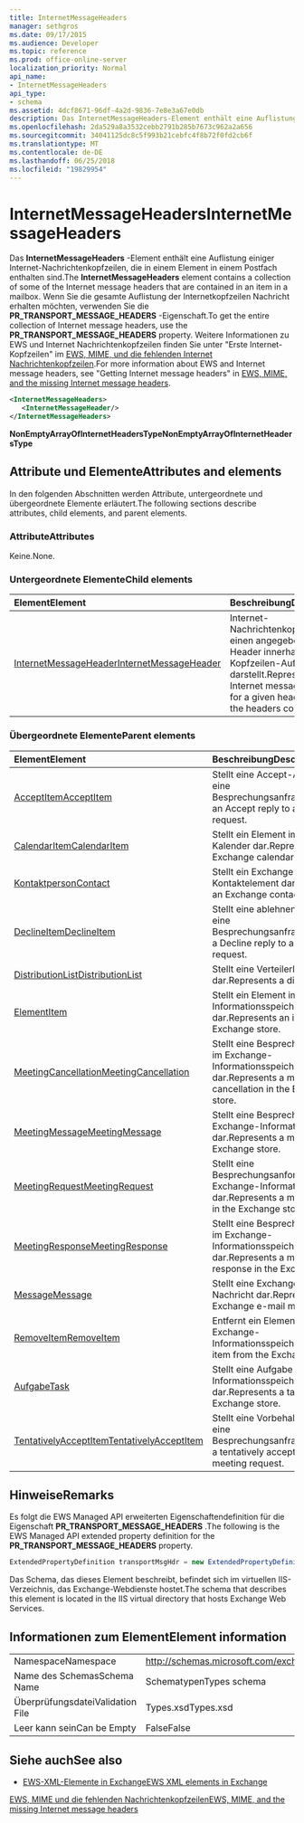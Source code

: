 ```yaml
---
title: InternetMessageHeaders
manager: sethgros
ms.date: 09/17/2015
ms.audience: Developer
ms.topic: reference
ms.prod: office-online-server
localization_priority: Normal
api_name:
- InternetMessageHeaders
api_type:
- schema
ms.assetid: 4dcf8671-96df-4a2d-9836-7e8e3a67e0db
description: Das InternetMessageHeaders-Element enthält eine Auflistung einiger Internet-Nachrichtenkopfzeilen, die in einem Element in einem Postfach enthalten sind. Wenn Sie die gesamte Auflistung der Internetkopfzeilen Nachricht erhalten möchten, verwenden Sie die PR_TRANSPORT_MESSAGE_HEADERS-Eigenschaft. Weitere Informationen zu EWS und Internet Nachrichtenkopfzeilen, SeeGetting Internet Message Headersin EWS, MIME und fehlenden Internetkopfzeilen Nachricht.
ms.openlocfilehash: 2da529a8a3532cebb2791b285b7673c962a2a656
ms.sourcegitcommit: 34041125dc8c5f993b21cebfc4f8b72f0fd2cb6f
ms.translationtype: MT
ms.contentlocale: de-DE
ms.lasthandoff: 06/25/2018
ms.locfileid: "19829954"
---
```

# <a name="internetmessageheaders"></a><span data-ttu-id="124ea-105">InternetMessageHeaders</span><span class="sxs-lookup"><span data-stu-id="124ea-105">InternetMessageHeaders</span></span>

<span data-ttu-id="124ea-106">Das **InternetMessageHeaders** -Element enthält eine Auflistung einiger Internet-Nachrichtenkopfzeilen, die in einem Element in einem Postfach enthalten sind.</span><span class="sxs-lookup"><span data-stu-id="124ea-106">The **InternetMessageHeaders** element contains a collection of some of the Internet message headers that are contained in an item in a mailbox.</span></span> <span data-ttu-id="124ea-107">Wenn Sie die gesamte Auflistung der Internetkopfzeilen Nachricht erhalten möchten, verwenden Sie die **PR_TRANSPORT_MESSAGE_HEADERS** -Eigenschaft.</span><span class="sxs-lookup"><span data-stu-id="124ea-107">To get the entire collection of Internet message headers, use the **PR_TRANSPORT_MESSAGE_HEADERS** property.</span></span> <span data-ttu-id="124ea-108">Weitere Informationen zu EWS und Internet Nachrichtenkopfzeilen finden Sie unter "Erste Internet-Kopfzeilen" im [EWS, MIME, und die fehlenden Internet Nachrichtenkopfzeilen](http://msdn.microsoft.com/en-us/library/exchange/hh545614%28v=exchg.140%29.aspx).</span><span class="sxs-lookup"><span data-stu-id="124ea-108">For more information about EWS and Internet message headers, see "Getting Internet message headers" in [EWS, MIME, and the missing Internet message headers](http://msdn.microsoft.com/en-us/library/exchange/hh545614%28v=exchg.140%29.aspx).</span></span>
  
```XML
<InternetMessageHeaders>
   <InternetMessageHeader/>
</InternetMessageHeaders>
```

 <span data-ttu-id="124ea-109">**NonEmptyArrayOfInternetHeadersType**</span><span class="sxs-lookup"><span data-stu-id="124ea-109">**NonEmptyArrayOfInternetHeadersType**</span></span>
## <a name="attributes-and-elements"></a><span data-ttu-id="124ea-110">Attribute und Elemente</span><span class="sxs-lookup"><span data-stu-id="124ea-110">Attributes and elements</span></span>

<span data-ttu-id="124ea-111">In den folgenden Abschnitten werden Attribute, untergeordnete und übergeordnete Elemente erläutert.</span><span class="sxs-lookup"><span data-stu-id="124ea-111">The following sections describe attributes, child elements, and parent elements.</span></span>
  
### <a name="attributes"></a><span data-ttu-id="124ea-112">Attribute</span><span class="sxs-lookup"><span data-stu-id="124ea-112">Attributes</span></span>

<span data-ttu-id="124ea-113">Keine.</span><span class="sxs-lookup"><span data-stu-id="124ea-113">None.</span></span>
  
### <a name="child-elements"></a><span data-ttu-id="124ea-114">Untergeordnete Elemente</span><span class="sxs-lookup"><span data-stu-id="124ea-114">Child elements</span></span>

|<span data-ttu-id="124ea-115">**Element**</span><span class="sxs-lookup"><span data-stu-id="124ea-115">**Element**</span></span>|<span data-ttu-id="124ea-116">**Beschreibung**</span><span class="sxs-lookup"><span data-stu-id="124ea-116">**Description**</span></span>|
|:-----|:-----|
|[<span data-ttu-id="124ea-117">InternetMessageHeader</span><span class="sxs-lookup"><span data-stu-id="124ea-117">InternetMessageHeader</span></span>](internetmessageheader.md) <br/> |<span data-ttu-id="124ea-118">Internet-Nachrichtenkopfzeile für einen angegebenen Header innerhalb der Kopfzeilen-Auflistung darstellt.</span><span class="sxs-lookup"><span data-stu-id="124ea-118">Represents the Internet message header for a given header within the headers collection.</span></span>  <br/> |
   
### <a name="parent-elements"></a><span data-ttu-id="124ea-119">Übergeordnete Elemente</span><span class="sxs-lookup"><span data-stu-id="124ea-119">Parent elements</span></span>

|<span data-ttu-id="124ea-120">**Element**</span><span class="sxs-lookup"><span data-stu-id="124ea-120">**Element**</span></span>|<span data-ttu-id="124ea-121">**Beschreibung**</span><span class="sxs-lookup"><span data-stu-id="124ea-121">**Description**</span></span>|
|:-----|:-----|
|[<span data-ttu-id="124ea-122">AcceptItem</span><span class="sxs-lookup"><span data-stu-id="124ea-122">AcceptItem</span></span>](acceptitem.md) <br/> |<span data-ttu-id="124ea-123">Stellt eine Accept-Antwort auf eine Besprechungsanfrage.</span><span class="sxs-lookup"><span data-stu-id="124ea-123">Represents an Accept reply to a meeting request.</span></span>  <br/> |
|[<span data-ttu-id="124ea-124">CalendarItem</span><span class="sxs-lookup"><span data-stu-id="124ea-124">CalendarItem</span></span>](calendaritem.md) <br/> |<span data-ttu-id="124ea-125">Stellt ein Element im Exchange-Kalender dar.</span><span class="sxs-lookup"><span data-stu-id="124ea-125">Represents an Exchange calendar item.</span></span>  <br/> |
|[<span data-ttu-id="124ea-126">Kontaktperson</span><span class="sxs-lookup"><span data-stu-id="124ea-126">Contact</span></span>](contact.md) <br/> |<span data-ttu-id="124ea-127">Stellt ein Exchange-Kontaktelement dar.</span><span class="sxs-lookup"><span data-stu-id="124ea-127">Represents an Exchange contact item.</span></span>  <br/> |
|[<span data-ttu-id="124ea-128">DeclineItem</span><span class="sxs-lookup"><span data-stu-id="124ea-128">DeclineItem</span></span>](declineitem.md) <br/> |<span data-ttu-id="124ea-129">Stellt eine ablehnen Antwort auf eine Besprechungsanfrage.</span><span class="sxs-lookup"><span data-stu-id="124ea-129">Represents a Decline reply to a meeting request.</span></span>  <br/> |
|[<span data-ttu-id="124ea-130">DistributionList</span><span class="sxs-lookup"><span data-stu-id="124ea-130">DistributionList</span></span>](distributionlist.md) <br/> |<span data-ttu-id="124ea-131">Stellt eine Verteilerliste dar.</span><span class="sxs-lookup"><span data-stu-id="124ea-131">Represents a distribution list.</span></span>  <br/> |
|[<span data-ttu-id="124ea-132">Element</span><span class="sxs-lookup"><span data-stu-id="124ea-132">Item</span></span>](item.md) <br/> |<span data-ttu-id="124ea-133">Stellt ein Element im Exchange-Informationsspeicher dar.</span><span class="sxs-lookup"><span data-stu-id="124ea-133">Represents an item in the Exchange store.</span></span>  <br/> |
|[<span data-ttu-id="124ea-134">MeetingCancellation</span><span class="sxs-lookup"><span data-stu-id="124ea-134">MeetingCancellation</span></span>](meetingcancellation.md) <br/> |<span data-ttu-id="124ea-135">Stellt eine Besprechungsabsage im Exchange-Informationsspeicher dar.</span><span class="sxs-lookup"><span data-stu-id="124ea-135">Represents a meeting cancellation in the Exchange store.</span></span>  <br/> |
|[<span data-ttu-id="124ea-136">MeetingMessage</span><span class="sxs-lookup"><span data-stu-id="124ea-136">MeetingMessage</span></span>](meetingmessage.md) <br/> |<span data-ttu-id="124ea-137">Stellt eine Besprechung im Exchange-Informationsspeicher dar.</span><span class="sxs-lookup"><span data-stu-id="124ea-137">Represents a meeting in the Exchange store.</span></span>  <br/> |
|[<span data-ttu-id="124ea-138">MeetingRequest</span><span class="sxs-lookup"><span data-stu-id="124ea-138">MeetingRequest</span></span>](meetingrequest.md) <br/> |<span data-ttu-id="124ea-139">Stellt eine Besprechungsanforderung im Exchange-Informationsspeicher dar.</span><span class="sxs-lookup"><span data-stu-id="124ea-139">Represents a meeting request in the Exchange store.</span></span>  <br/> |
|[<span data-ttu-id="124ea-140">MeetingResponse</span><span class="sxs-lookup"><span data-stu-id="124ea-140">MeetingResponse</span></span>](meetingresponse.md) <br/> |<span data-ttu-id="124ea-141">Stellt eine Besprechungsantwort im Exchange-Informationsspeicher dar.</span><span class="sxs-lookup"><span data-stu-id="124ea-141">Represents a meeting response in the Exchange store.</span></span>  <br/> |
|[<span data-ttu-id="124ea-142">Message</span><span class="sxs-lookup"><span data-stu-id="124ea-142">Message</span></span>](message-ex15websvcsotherref.md) <br/> |<span data-ttu-id="124ea-143">Stellt eine Exchange-E-Mail-Nachricht dar.</span><span class="sxs-lookup"><span data-stu-id="124ea-143">Represents an Exchange e-mail message.</span></span>  <br/> |
|[<span data-ttu-id="124ea-144">RemoveItem</span><span class="sxs-lookup"><span data-stu-id="124ea-144">RemoveItem</span></span>](removeitem.md) <br/> |<span data-ttu-id="124ea-145">Entfernt ein Element aus dem Exchange-Informationsspeicher.</span><span class="sxs-lookup"><span data-stu-id="124ea-145">Removes an item from the Exchange store.</span></span>  <br/> |
|[<span data-ttu-id="124ea-146">Aufgabe</span><span class="sxs-lookup"><span data-stu-id="124ea-146">Task</span></span>](task.md) <br/> |<span data-ttu-id="124ea-147">Stellt eine Aufgabe im Exchange-Informationsspeicher dar.</span><span class="sxs-lookup"><span data-stu-id="124ea-147">Represents a task in the Exchange store.</span></span>  <br/> |
|[<span data-ttu-id="124ea-148">TentativelyAcceptItem</span><span class="sxs-lookup"><span data-stu-id="124ea-148">TentativelyAcceptItem</span></span>](tentativelyacceptitem.md) <br/> |<span data-ttu-id="124ea-149">Stellt eine Vorbehalt Antwort auf eine Besprechungsanfrage.</span><span class="sxs-lookup"><span data-stu-id="124ea-149">Represents a tentatively accepted reply to a meeting request.</span></span>  <br/> |
   
## <a name="remarks"></a><span data-ttu-id="124ea-150">Hinweise</span><span class="sxs-lookup"><span data-stu-id="124ea-150">Remarks</span></span>

<span data-ttu-id="124ea-151">Es folgt die EWS Managed API erweiterten Eigenschaftendefinition für die Eigenschaft **PR_TRANSPORT_MESSAGE_HEADERS** .</span><span class="sxs-lookup"><span data-stu-id="124ea-151">The following is the EWS Managed API extended property definition for the **PR_TRANSPORT_MESSAGE_HEADERS** property.</span></span> 
  
```cs
ExtendedPropertyDefinition transportMsgHdr = new ExtendedPropertyDefinition(0x007D, MapiPropertyType.String);
```

<span data-ttu-id="124ea-152">Das Schema, das dieses Element beschreibt, befindet sich im virtuellen IIS-Verzeichnis, das Exchange-Webdienste hostet.</span><span class="sxs-lookup"><span data-stu-id="124ea-152">The schema that describes this element is located in the IIS virtual directory that hosts Exchange Web Services.</span></span>
  
## <a name="element-information"></a><span data-ttu-id="124ea-153">Informationen zum Element</span><span class="sxs-lookup"><span data-stu-id="124ea-153">Element information</span></span>

|||
|:-----|:-----|
|<span data-ttu-id="124ea-154">Namespace</span><span class="sxs-lookup"><span data-stu-id="124ea-154">Namespace</span></span>  <br/> |http://schemas.microsoft.com/exchange/services/2006/types  <br/> |
|<span data-ttu-id="124ea-155">Name des Schemas</span><span class="sxs-lookup"><span data-stu-id="124ea-155">Schema Name</span></span>  <br/> |<span data-ttu-id="124ea-156">Schematypen</span><span class="sxs-lookup"><span data-stu-id="124ea-156">Types schema</span></span>  <br/> |
|<span data-ttu-id="124ea-157">Überprüfungsdatei</span><span class="sxs-lookup"><span data-stu-id="124ea-157">Validation File</span></span>  <br/> |<span data-ttu-id="124ea-158">Types.xsd</span><span class="sxs-lookup"><span data-stu-id="124ea-158">Types.xsd</span></span>  <br/> |
|<span data-ttu-id="124ea-159">Leer kann sein</span><span class="sxs-lookup"><span data-stu-id="124ea-159">Can be Empty</span></span>  <br/> |<span data-ttu-id="124ea-160">False</span><span class="sxs-lookup"><span data-stu-id="124ea-160">False</span></span>  <br/> |
   
## <a name="see-also"></a><span data-ttu-id="124ea-161">Siehe auch</span><span class="sxs-lookup"><span data-stu-id="124ea-161">See also</span></span>



- [<span data-ttu-id="124ea-162">EWS-XML-Elemente in Exchange</span><span class="sxs-lookup"><span data-stu-id="124ea-162">EWS XML elements in Exchange</span></span>](ews-xml-elements-in-exchange.md)


[<span data-ttu-id="124ea-163">EWS, MIME und die fehlenden Nachrichtenkopfzeilen</span><span class="sxs-lookup"><span data-stu-id="124ea-163">EWS, MIME, and the missing Internet message headers</span></span>](http://msdn.microsoft.com/en-us/library/exchange/hh545614%28v=exchg.140%29.aspx)

